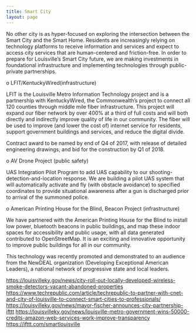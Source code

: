 ```yaml
---
title: Smart City
layout: page
---
```


No other city is as hyper-focused on exploring the intersection between the Smart City and the Smart Home. Residents are increasingly relying on technology platforms to receive information and services and expect to access city services that are human-centered and friction-free. In order to prepare for Louisville’s Smart City future, we are making investments in foundational infrastructure and implementing technologies through public-private partnerships.

o LFIT/KentuckyWired(infrastructure)

LFIT is the Louisville Metro Information Technology project and is a partnership with KentuckyWired, the Commonwealth’s project to connect all 120 counties through middle mile fiber infrastructure. This project will expand our fiber network by over 400% at a third of full costs and will both directly and indirectly improve quality of life in our community. The fiber will be used to improve (and lower the cost of) internet service for residents, support government buildings and services, and reduce the digital divide.

Contract award to be named by end of Q4 of 2017, with release of detailed engineering drawings, and bid for the construction by Q1 of 2018.

o AV Drone Project (public safety)

UAS Integration Pilot Program to add UAS capability to our shooting-detection-and-location response. We are building a pilot UAS system that will automatically activate and fly (with obstacle avoidance) to specified coordinates to provide situational awareness after a gun is discharged prior to arrival of the summoned police.

o American Printing House for the Blind, Beacon Project (infrastructure)

We have partnered with the American Printing House for the Blind to install low power, bluetooth beacons in public buildings, and map these indoor spaces for accessibility and public usage, with all data generated contributed to OpenStreetMap. It is an exciting and innovative opportunity to improve public buildings for all in our community.

This technology was recently promoted and demonstrated to an audience from the NewDEAL organization (Developing Exceptional American Leaders), a national network of progressive state and local leaders. 

https://louisvilleky.gov/news/city-roll-out-locally-developed-wireless-smoke-detectors-vacant-abandoned-properties
https://www.techrepublic.com/article/techrepublic-to-partner-with-cnet-and-city-of-louisville-to-connect-smart-cities-to-professionals/
https://louisvilleky.gov/news/mayor-fischer-announces-city-partnership-ifttt
https://louisvilleky.gov/news/louisville-metro-government-wins-50000-credits-amazon-web-services-work-improve-transparency
https://ifttt.com/smartlouisville

